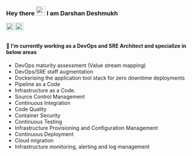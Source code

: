 ### Hey there <img src="https://media.giphy.com/media/hvRJCLFzcasrR4ia7z/giphy.gif" width="25px"> I am Darshan Deshmukh
<a href="https://www.linkedin.com/in/darshandeshmukh/">
  <img align="left" alt="Darshan's LinkedIN" width="22px" src="https://raw.githubusercontent.com/peterthehan/peterthehan/master/assets/linkedin.svg" />
</a>
<a href="https://twitter.com/ddeshmukh11">
  <img align="left" alt="Darshan Deshmukh | Twitter" width="22px" src="https://raw.githubusercontent.com/peterthehan/peterthehan/master/assets/twitter.svg" />
</a>


<br /> <br />


#### 🔭 I’m currently working as a DevOps and SRE Architect and specialize in below areas 
* DevOps maturity assessment (Value stream mapping)
* DevOps/SRE staff augmentation
* Dockerising the application tool stack for zero downtime deployments
* Pipeline as a Code
* Infrastructure as a Code.
* Source Control Management
* Continuous Integration
* Code Quality
* Container Security
* Continuous Testing
* Infrastructure Provisioning and Configuration Management
* Continuous Deployment
* Cloud migration
* Infrastructure monitoring, alerting and log management
